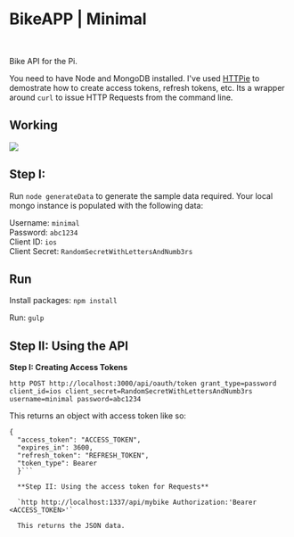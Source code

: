 # BikeAPP | Minimal

<br />

Bike API for the Pi.

You need to have Node and MongoDB installed.
I've used [HTTPie](https://github.com/jakubroztocil/httpie) to demostrate how to create access tokens, refresh tokens, etc. Its a wrapper around `curl` to issue HTTP Requests from the command line.

## Working

<img src="http://i.imgur.com/9Wtv7f4.png" />

## Step I:

Run `node generateData` to generate the sample data required. Your local mongo instance is populated with the following data:

Username: `minimal`
<br />
Password: `abc1234`
<br />
Client ID: `ios`
<br />
Client Secret: `RandomSecretWithLettersAndNumb3rs`



## Run

Install packages: `npm install`

Run: `gulp`

## Step II: Using the API


**Step I: Creating Access Tokens**

`http POST http://localhost:3000/api/oauth/token grant_type=password client_id=ios client_secret=RandomSecretWithLettersAndNumb3rs username=minimal password=abc1234
`

This returns an object with access token like so:

```
{
  "access_token": "ACCESS_TOKEN",
  "expires_in": 3600,
  "refresh_token": "REFRESH_TOKEN",
  "token_type": Bearer
  }```

  **Step II: Using the access token for Requests**

  `http http://localhost:1337/api/mybike Authorization:'Bearer <ACCESS_TOKEN>'`

  This returns the JSON data.
